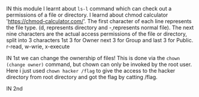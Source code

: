 IN this module I learnt about `ls-l` command which can check out a permissions of a file or directory. I learnd about chmod calculator 'https://chmod-calculator.com/'.
The first character of each line represents the file type. (d, represents directory and -,represents normal file).
The next nine characters are the actual access permissions of the file or directory, split into 3 characters 1st 3 for Owner next 3 for Group and last 3 for Public.
r-read, w-wrie, x-execute


IN 1st we can change the ownership of files! This is done via the `chown (change owner)` command, but chown can only be invoked by the root user. Here i just used `chown hacker /flag` to give the access to the hacker directory from root directory and got the flag by catting /flag.

IN 2nd 
